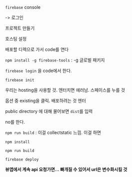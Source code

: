 `firebase` console

-> 로그인

프로젝트 만들기

호스팅 설정



배포할 디렉으로 가서 code를 연다

`npm install -g firebase-tools` : -g 글로벌 패키지



`firebase login` 을 code에서 한다.



`firebase init`



우리는 hosting을 사용할 것. 엔터치면 에러남. 스페이스를 누를 것



옵션 중 existing을 클릭. 배포하려는 것 엔터



public directory 에 대해 물어보면 `dist`를 입력

no를 한다.



`npm run build` : 이걸 collectstatic 느낌. 이걸 하면 



`npm install`



`npm run build`



`firebase deploy`





**뷰앱에서 계속 api 요청가면... 빠개질 수 있어서 url은 변수화시킬 것**

